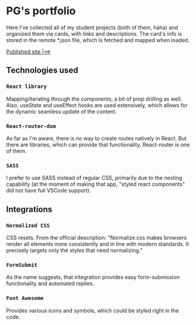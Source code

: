 # PG's portfolio

Here I've collected all of my student projects (both of them, haha) and organized them via cards, with links and descriptions. The card's info is stored in the remote *.json file, which is fetched and mapped when loaded.

[Published site |==>](https://pgs-portfolio.netlify.app/)

## Technologies used
### `React library`
Mapping/iterating through the components, a bit of prop drilling as well. Also, useState and useEffect hooks are used extensively, which allows for the dynamic seamless update of the content.

### `React-router-dom`
As far as I'm aware, there is no way to create routes natively in React. But there are libraries, which can provide that functionality. React-router is one of them.

### `SASS`
I prefer to use SASS instead of regular CSS, primarily due to the nesting capability (at the moment of making that app, "styled react components" did not have full VSCode support).

## Integrations
### `Normalized CSS`
CSS resets. From the official description: "Normalize.css makes browsers render all elements more consistently and in line with modern standards. It precisely targets only the styles that need normalizing."

### `FormSubmit`
As the name suggests, that integration provides easy form-submission functionality and automated replies.

### `Font Awesome`
Provides various icons and symbols, which could be styled right in the code.